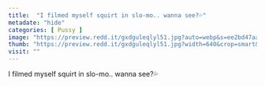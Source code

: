 ```yaml
---
title:  "I filmed myself squirt in slo-mo.. wanna see?💦"
metadate: "hide"
categories: [ Pussy ]
image: "https://preview.redd.it/gxdguleqlyl51.jpg?auto=webp&s=ee2bd47aa6dc6ce6ae8da5b6bed16fac8fa44f65"
thumb: "https://preview.redd.it/gxdguleqlyl51.jpg?width=640&crop=smart&auto=webp&s=ad65ad827e43382e653b2f9875f234dd7e57223b"
visit: ""
---
```

I filmed myself squirt in slo-mo.. wanna see?💦
